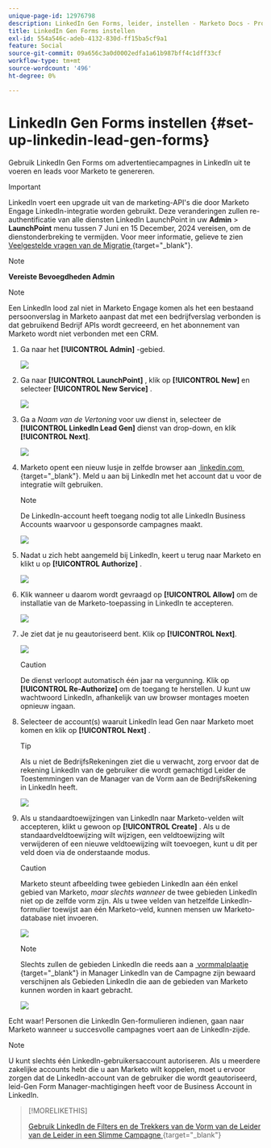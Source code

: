 ```yaml
---
unique-page-id: 12976798
description: LinkedIn Gen Forms, leider, instellen - Marketo Docs - Productdocumentatie
title: LinkedIn Gen Forms instellen
exl-id: 554a546c-adeb-4132-830d-ff15ba5cf9a1
feature: Social
source-git-commit: 09a656c3a0d0002edfa1a61b987bff4c1dff33cf
workflow-type: tm+mt
source-wordcount: '496'
ht-degree: 0%

---
```


# LinkedIn Gen Forms instellen {#set-up-linkedin-lead-gen-forms}

Gebruik LinkedIn Gen Forms om advertentiecampagnes in LinkedIn uit te voeren en leads voor Marketo te genereren.

>[!IMPORTANT]
>
>LinkedIn voert een upgrade uit van de marketing-API&#39;s die door Marketo Engage LinkedIn-integratie worden gebruikt. Deze veranderingen zullen re-authentificatie van alle diensten LinkedIn LaunchPoint in uw **Admin** > **LaunchPoint** menu tussen 7 Juni en 15 December, 2024 vereisen, om de dienstonderbreking te vermijden. Voor meer informatie, gelieve te zien [&#x200B; Veelgestelde vragen van de Migratie &#x200B;](https://nation.marketo.com/t5/employee-blogs/linkedin-re-authentication-required/ba-p/347794){target="_blank"}.

>[!NOTE]
>
>**Vereiste Bevoegdheden Admin**

>[!NOTE]
>
>Een LinkedIn lood zal niet in Marketo Engage komen als het een bestaand persoonverslag in Marketo aanpast dat met een bedrijfverslag verbonden is dat gebruikend Bedrijf APIs wordt gecreeerd, en het abonnement van Marketo wordt niet verbonden met een CRM.

1. Ga naar het **[!UICONTROL Admin]** -gebied.

   ![](assets/set-up-linkedin-lead-gen-forms-1.png)

1. Ga naar **[!UICONTROL LaunchPoint]** , klik op **[!UICONTROL New]** en selecteer **[!UICONTROL New Service]** .

   ![](assets/set-up-linkedin-lead-gen-forms-2.png)

1. Ga a _Naam van de Vertoning_ voor uw dienst in, selecteer de **[!UICONTROL LinkedIn Lead Gen]** dienst van drop-down, en klik **[!UICONTROL Next]**.

   ![](assets/set-up-linkedin-lead-gen-forms-3.png)

1. Marketo opent een nieuw lusje in zelfde browser aan [&#x200B; linkedin.com &#x200B;](https://www.linkedin.com){target="_blank"}. Meld u aan bij LinkedIn met het account dat u voor de integratie wilt gebruiken.

   >[!NOTE]
   >
   >De LinkedIn-account heeft toegang nodig tot alle LinkedIn Business Accounts waarvoor u gesponsorde campagnes maakt.

   ![](assets/set-up-linkedin-lead-gen-forms-4.png)

1. Nadat u zich hebt aangemeld bij LinkedIn, keert u terug naar Marketo en klikt u op **[!UICONTROL Authorize]** .

   ![](assets/set-up-linkedin-lead-gen-forms-5.png)

1. Klik wanneer u daarom wordt gevraagd op **[!UICONTROL Allow]** om de installatie van de Marketo-toepassing in LinkedIn te accepteren.

   ![](assets/set-up-linkedin-lead-gen-forms-6.png)

1. Je ziet dat je nu geautoriseerd bent. Klik op **[!UICONTROL Next]**.

   ![](assets/set-up-linkedin-lead-gen-forms-7.png)

   >[!CAUTION]
   >
   >De dienst verloopt automatisch één jaar na vergunning. Klik op **[!UICONTROL Re-Authorize]** om de toegang te herstellen. U kunt uw wachtwoord LinkedIn, afhankelijk van uw browser montages moeten opnieuw ingaan.

1. Selecteer de account(s) waaruit LinkedIn lead Gen naar Marketo moet komen en klik op **[!UICONTROL Next]** .

   >[!TIP]
   >
   >Als u niet de BedrijfsRekeningen ziet die u verwacht, zorg ervoor dat de rekening LinkedIn van de gebruiker die wordt gemachtigd Leider de Toestemmingen van de Manager van de Vorm aan de BedrijfsRekening in LinkedIn heeft.

   ![](assets/set-up-linkedin-lead-gen-forms-8.png)

1. Als u standaardtoewijzingen van LinkedIn naar Marketo-velden wilt accepteren, klikt u gewoon op **[!UICONTROL Create]** . Als u de standaardveldtoewijzing wilt wijzigen, een veldtoewijzing wilt verwijderen of een nieuwe veldtoewijzing wilt toevoegen, kunt u dit per veld doen via de onderstaande modus.

   >[!CAUTION]
   >
   >Marketo steunt afbeelding twee gebieden LinkedIn aan één enkel gebied van Marketo, _maar slechts wanneer_ de twee gebieden LinkedIn niet op de zelfde vorm zijn. Als u twee velden van hetzelfde LinkedIn-formulier toewijst aan één Marketo-veld, kunnen mensen uw Marketo-database niet invoeren.

   ![](assets/set-up-linkedin-lead-gen-forms-9.png)

   >[!NOTE]
   >
   >Slechts zullen de gebieden LinkedIn die reeds aan a [&#x200B; vormmalplaatje &#x200B;](https://www.linkedin.com/help/lms/answer/79634){target="_blank"} in Manager LinkedIn van de Campagne zijn bewaard verschijnen als Gebieden LinkedIn die aan de gebieden van Marketo kunnen worden in kaart gebracht.

   ![](assets/set-up-linkedin-lead-gen-forms-10.png)

Echt waar! Personen die LinkedIn Gen-formulieren indienen, gaan naar Marketo wanneer u succesvolle campagnes voert aan de LinkedIn-zijde.

>[!NOTE]
>
>U kunt slechts één LinkedIn-gebruikersaccount autoriseren. Als u meerdere zakelijke accounts hebt die u aan Marketo wilt koppelen, moet u ervoor zorgen dat de LinkedIn-account van de gebruiker die wordt geautoriseerd, leid-Gen Form Manager-machtigingen heeft voor de Business Account in LinkedIn.

>[!MORELIKETHIS]
>
>[&#x200B; Gebruik LinkedIn de Filters en de Trekkers van de Vorm van de Leider van de Leider in een Slimme Campagne &#x200B;](/help/marketo/product-docs/demand-generation/social/social-functions/use-linkedin-lead-gen-form-filters-and-triggers-in-a-smart-campaign.md){target="_blank"}
